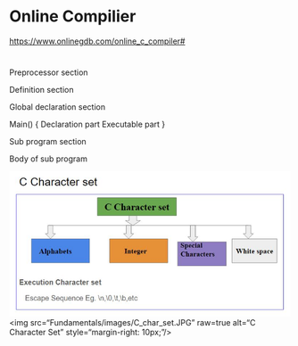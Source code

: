 # Online Compilier 
 https://www.onlinegdb.com/online_c_compiler# 

# 

Preprocessor section

Definition section

Global declaration section

Main()
{
	Declaration part
	Executable part
}

Sub program section

Body of sub program

![Test Image 3](Fundamentals/images/C_char_set.JPG)
<img src=“Fundamentals/images/C_char_set.JPG” raw=true alt=“C Character Set” style=“margin-right: 10px;”/>

